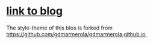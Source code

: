 # [link to blog](https://kilean20.github.io/)

The style-theme of this blos is forked from https://github.com/gdmarmerola/gdmarmerola.github.io, 
